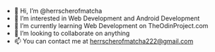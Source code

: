 - 👋 Hi, I’m @herrscherofmatcha
- 👀 I’m interested in Web Development and Android Development
- 🌱 I’m currently learning Web Development on TheOdinProject.com
- 💞️ I’m looking to collaborate on anything
- 📫 You can contact me at herrscherofmatcha222@gmail.com

<!---
herrscherofmatcha/herrscherofmatcha is a ✨ special ✨ repository because its `README.md` (this file) appears on your GitHub profile.
You can click the Preview link to take a look at your changes.
--->
